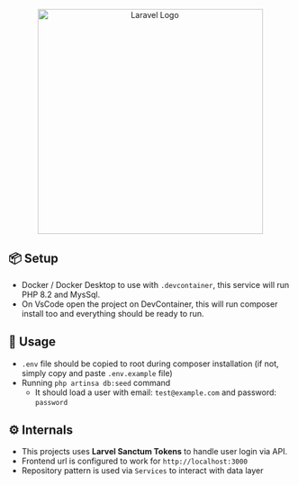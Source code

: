 <p align="center"><a href="https://laravel.com" target="_blank"><img src="https://raw.githubusercontent.com/laravel/art/master/logo-lockup/5%20SVG/2%20CMYK/1%20Full%20Color/laravel-logolockup-cmyk-red.svg" width="400" alt="Laravel Logo"></a></p>

## 📦 Setup
- Docker / Docker Desktop to use with `.devcontainer`, this service will run PHP 8.2 and MysSql.
- On VsCode open the project on DevContainer, this will run composer install too and everything should be ready to run.

## 🚀 Usage
- `.env` file should be copied to root during composer installation (if not, simply copy and paste `.env.example` file)
- Running `php artinsa db:seed` command
  - It should load a user with email: `test@example.com` and password: `password`

## ⚙️ Internals
- This projects uses **Larvel Sanctum Tokens** to handle user login via API.
- Frontend url is configured to work for `http://localhost:3000`
- Repository pattern is used via `Services` to interact with data layer
